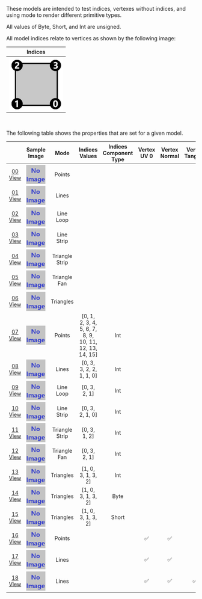 These models are intended to test indices, vertexes without indices, and using mode to render different primitive types.  

All values of Byte, Short, and Int are unsigned.  

All model indices relate to vertices as shown by the following image:  

Indices | 
:---: | 
<img src="Figures/Indices.png" height="144" width="144" align="middle"> |

<br>

The following table shows the properties that are set for a given model.  

|   | Sample Image | Mode | Indices Values | Indices Component Type | Vertex UV 0 | Vertex Normal | Vertex Tangent | Normal Texture |
| :---: | :---: | :---: | :---: | :---: | :---: | :---: | :---: | :---: |
| [00](Mesh_PrimitiveMode_00.gltf)<br>[View](https://bghgary.github.io/glTF-Asset-Generator/Preview/BabylonJS/?fileName=Mesh_PrimitiveMode_00.gltf) | [<img src="Thumbnails/Mesh_PrimitiveMode_00.png" align="middle">](SampleImages/Mesh_PrimitiveMode_00.png) | Points |   |   |   |   |   |   |
| [01](Mesh_PrimitiveMode_01.gltf)<br>[View](https://bghgary.github.io/glTF-Asset-Generator/Preview/BabylonJS/?fileName=Mesh_PrimitiveMode_01.gltf) | [<img src="Thumbnails/Mesh_PrimitiveMode_01.png" align="middle">](SampleImages/Mesh_PrimitiveMode_01.png) | Lines |   |   |   |   |   |   |
| [02](Mesh_PrimitiveMode_02.gltf)<br>[View](https://bghgary.github.io/glTF-Asset-Generator/Preview/BabylonJS/?fileName=Mesh_PrimitiveMode_02.gltf) | [<img src="Thumbnails/Mesh_PrimitiveMode_02.png" align="middle">](SampleImages/Mesh_PrimitiveMode_02.png) | Line Loop |   |   |   |   |   |   |
| [03](Mesh_PrimitiveMode_03.gltf)<br>[View](https://bghgary.github.io/glTF-Asset-Generator/Preview/BabylonJS/?fileName=Mesh_PrimitiveMode_03.gltf) | [<img src="Thumbnails/Mesh_PrimitiveMode_03.png" align="middle">](SampleImages/Mesh_PrimitiveMode_03.png) | Line Strip |   |   |   |   |   |   |
| [04](Mesh_PrimitiveMode_04.gltf)<br>[View](https://bghgary.github.io/glTF-Asset-Generator/Preview/BabylonJS/?fileName=Mesh_PrimitiveMode_04.gltf) | [<img src="Thumbnails/Mesh_PrimitiveMode_04.png" align="middle">](SampleImages/Mesh_PrimitiveMode_04.png) | Triangle Strip |   |   |   |   |   |   |
| [05](Mesh_PrimitiveMode_05.gltf)<br>[View](https://bghgary.github.io/glTF-Asset-Generator/Preview/BabylonJS/?fileName=Mesh_PrimitiveMode_05.gltf) | [<img src="Thumbnails/Mesh_PrimitiveMode_05.png" align="middle">](SampleImages/Mesh_PrimitiveMode_05.png) | Triangle Fan |   |   |   |   |   |   |
| [06](Mesh_PrimitiveMode_06.gltf)<br>[View](https://bghgary.github.io/glTF-Asset-Generator/Preview/BabylonJS/?fileName=Mesh_PrimitiveMode_06.gltf) | [<img src="Thumbnails/Mesh_PrimitiveMode_06.png" align="middle">](SampleImages/Mesh_PrimitiveMode_06.png) | Triangles |   |   |   |   |   |   |
| [07](Mesh_PrimitiveMode_07.gltf)<br>[View](https://bghgary.github.io/glTF-Asset-Generator/Preview/BabylonJS/?fileName=Mesh_PrimitiveMode_07.gltf) | [<img src="Thumbnails/Mesh_PrimitiveMode_07.png" align="middle">](SampleImages/Mesh_PrimitiveMode_07.png) | Points | [0, 1, 2, 3, 4, 5, 6, 7, 8, 9, 10, 11, 12, 13, 14, 15] | Int |   |   |   |   |
| [08](Mesh_PrimitiveMode_08.gltf)<br>[View](https://bghgary.github.io/glTF-Asset-Generator/Preview/BabylonJS/?fileName=Mesh_PrimitiveMode_08.gltf) | [<img src="Thumbnails/Mesh_PrimitiveMode_08.png" align="middle">](SampleImages/Mesh_PrimitiveMode_08.png) | Lines | [0, 3, 3, 2, 2, 1, 1, 0] | Int |   |   |   |   |
| [09](Mesh_PrimitiveMode_09.gltf)<br>[View](https://bghgary.github.io/glTF-Asset-Generator/Preview/BabylonJS/?fileName=Mesh_PrimitiveMode_09.gltf) | [<img src="Thumbnails/Mesh_PrimitiveMode_09.png" align="middle">](SampleImages/Mesh_PrimitiveMode_09.png) | Line Loop | [0, 3, 2, 1] | Int |   |   |   |   |
| [10](Mesh_PrimitiveMode_10.gltf)<br>[View](https://bghgary.github.io/glTF-Asset-Generator/Preview/BabylonJS/?fileName=Mesh_PrimitiveMode_10.gltf) | [<img src="Thumbnails/Mesh_PrimitiveMode_10.png" align="middle">](SampleImages/Mesh_PrimitiveMode_10.png) | Line Strip | [0, 3, 2, 1, 0] | Int |   |   |   |   |
| [11](Mesh_PrimitiveMode_11.gltf)<br>[View](https://bghgary.github.io/glTF-Asset-Generator/Preview/BabylonJS/?fileName=Mesh_PrimitiveMode_11.gltf) | [<img src="Thumbnails/Mesh_PrimitiveMode_11.png" align="middle">](SampleImages/Mesh_PrimitiveMode_11.png) | Triangle Strip | [0, 3, 1, 2] | Int |   |   |   |   |
| [12](Mesh_PrimitiveMode_12.gltf)<br>[View](https://bghgary.github.io/glTF-Asset-Generator/Preview/BabylonJS/?fileName=Mesh_PrimitiveMode_12.gltf) | [<img src="Thumbnails/Mesh_PrimitiveMode_12.png" align="middle">](SampleImages/Mesh_PrimitiveMode_12.png) | Triangle Fan | [0, 3, 2, 1] | Int |   |   |   |   |
| [13](Mesh_PrimitiveMode_13.gltf)<br>[View](https://bghgary.github.io/glTF-Asset-Generator/Preview/BabylonJS/?fileName=Mesh_PrimitiveMode_13.gltf) | [<img src="Thumbnails/Mesh_PrimitiveMode_13.png" align="middle">](SampleImages/Mesh_PrimitiveMode_13.png) | Triangles | [1, 0, 3, 1, 3, 2] | Int |   |   |   |   |
| [14](Mesh_PrimitiveMode_14.gltf)<br>[View](https://bghgary.github.io/glTF-Asset-Generator/Preview/BabylonJS/?fileName=Mesh_PrimitiveMode_14.gltf) | [<img src="Thumbnails/Mesh_PrimitiveMode_14.png" align="middle">](SampleImages/Mesh_PrimitiveMode_14.png) | Triangles | [1, 0, 3, 1, 3, 2] | Byte |   |   |   |   |
| [15](Mesh_PrimitiveMode_15.gltf)<br>[View](https://bghgary.github.io/glTF-Asset-Generator/Preview/BabylonJS/?fileName=Mesh_PrimitiveMode_15.gltf) | [<img src="Thumbnails/Mesh_PrimitiveMode_15.png" align="middle">](SampleImages/Mesh_PrimitiveMode_15.png) | Triangles | [1, 0, 3, 1, 3, 2] | Short |   |   |   |   |
| [16](Mesh_PrimitiveMode_16.gltf)<br>[View](https://bghgary.github.io/glTF-Asset-Generator/Preview/BabylonJS/?fileName=Mesh_PrimitiveMode_16.gltf) | [<img src="Thumbnails/Mesh_PrimitiveMode_16.png" align="middle">](SampleImages/Mesh_PrimitiveMode_16.png) | Points |   |   | :white_check_mark: | :white_check_mark: |   |   |
| [17](Mesh_PrimitiveMode_17.gltf)<br>[View](https://bghgary.github.io/glTF-Asset-Generator/Preview/BabylonJS/?fileName=Mesh_PrimitiveMode_17.gltf) | [<img src="Thumbnails/Mesh_PrimitiveMode_17.png" align="middle">](SampleImages/Mesh_PrimitiveMode_17.png) | Lines |   |   | :white_check_mark: | :white_check_mark: |   |   |
| [18](Mesh_PrimitiveMode_18.gltf)<br>[View](https://bghgary.github.io/glTF-Asset-Generator/Preview/BabylonJS/?fileName=Mesh_PrimitiveMode_18.gltf) | [<img src="Thumbnails/Mesh_PrimitiveMode_18.png" align="middle">](SampleImages/Mesh_PrimitiveMode_18.png) | Lines |   |   | :white_check_mark: | :white_check_mark: | :white_check_mark: | [<img src="Thumbnails/Normal_Plane.png" align="middle">](Textures/Normal_Plane.png) |
 
